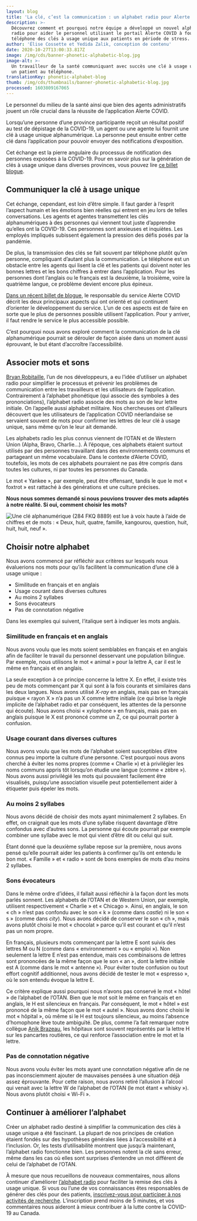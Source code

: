 ```yaml
---
layout: blog
title: 'La clé, c’est la communication : un alphabet radio pour Alerte COVID'
description: >-
  Découvrez comment et pourquoi notre équipe a développé un nouvel alphabet
  radio pour aider le personnel utilisant le portail Alerte COVID à fournir par
  téléphone des clés à usage unique aux patients en période de stress.
author: 'Élise Cossette et Yedida Zalik, conception de contenu'
date: 2020-10-27T13:00:33.817Z
image: /img/cds/banner-phonetic-alphabetic-blog.jpg
image-alt: >-
  Un travailleur de la santé communiquant avec succès une clé à usage unique à
  un patient au téléphone.
translationKey: phonetic-alphabet-blog
thumb: /img/cds/thumbnails/banner-phonetic-alphabetic-blog.jpg
processed: 1603809167065
---
```

Le personnel du milieu de la santé ainsi que bien des agents administratifs jouent un rôle crucial dans la réussite de l’application Alerte COVID. 

Lorsqu’une personne d’une province participante reçoit un résultat positif au test de dépistage de la COVID-19, un agent ou une agente lui fournit une clé à usage unique alphanumérique. La personne peut ensuite entrer cette clé dans l’application pour pouvoir envoyer des notifications d’exposition.

Cet échange est la pierre angulaire du processus de notification des personnes exposées à la COVID-19. Pour en savoir plus sur la génération de clés à usage unique dans diverses provinces, vous pouvez lire [ce billet blogue](https://numerique.canada.ca/2020/09/03/r%C3%A9pondre-aux-besoins-des-autorit%C3%A9s-sanitaires-pour-d%C3%A9ployer-alerte-covid-partout-au-canada/).

## Communiquer la clé à usage unique

Cet échange, cependant, est loin d’être simple. Il faut garder à l’esprit l’aspect humain et les émotions bien réelles qui entrent en jeu lors de telles conversations. Les agents et agentes transmettent les clés alphanumériques à des personnes qui viennent tout juste d’apprendre qu’elles ont la COVID-19. Ces personnes sont anxieuses et inquiètes. Les employés impliqués subissent également la pression des défis posés par la pandémie. 

De plus, la transmission des clés se fait souvent par téléphone plutôt qu’en personne, compliquant d’autant plus la communication. Le téléphone est un obstacle entre les agents qui lisent la clé et les patients qui doivent noter les bonnes lettres et les bons chiffres à entrer dans l’application. Pour les personnes dont l’anglais ou le français est la deuxième, la troisième, voire la quatrième langue, ce problème devient encore plus épineux. 

[Dans un récent billet de blogue](https://numerique.canada.ca/2020/10/02/d%C3%A9velopper-un-service-efficace-de-notification-dexposition-comme-alerte-covid/), le responsable du service Alerte COVID décrit les deux principaux aspects qui ont orienté et qui continuent d’orienter le développement du service. L’un de ces aspects est de faire en sorte que le plus de personnes possible utilisent l’application. Pour y arriver, il faut rendre le service le plus accessible possible.

C’est pourquoi nous avons exploré comment la communication de la clé alphanumérique pourrait se dérouler de façon aisée dans un moment aussi éprouvant, le but étant d’accroître l’accessibilité.

## Associer mots et sons

[Bryan Robitaille](https://twitter.com/RobitailleBryan), l’un de nos développeurs, a eu l’idée d’utiliser un alphabet radio pour simplifier le processus et prévenir les problèmes de communication entre les travailleurs et les utilisateurs de l’application. Contrairement à l’alphabet phonétique (qui associe des symboles à des prononciations), l’alphabet radio associe des mots au son de leur lettre initiale. On l’appelle aussi alphabet militaire. Nos chercheuses ont d’ailleurs découvert que les utilisateurs de l’application COVID néerlandaise se servaient souvent de mots pour confirmer les lettres de leur clé à usage unique, sans même qu’on le leur ait demandé.

Les alphabets radio les plus connus viennent de l’OTAN et de Western Union (Alpha, Bravo, Charlie...). À l’époque, ces alphabets étaient surtout utilisés par des personnes travaillant dans des environnements communs et partageant un même vocabulaire. Dans le contexte d’Alerte COVID, toutefois, les mots de ces alphabets pourraient ne pas être compris dans toutes les cultures, ni par toutes les personnes du Canada.

Le mot « Yankee », par exemple, peut être offensant, tandis le que le mot « foxtrot » est rattaché à des générations et une culture précises. 

**Nous nous sommes demandé si nous pouvions trouver des mots adaptés à notre réalité. Si oui, comment choisir les mots?**

![Une clé alphanumérique (284 FKQ 8889) est lue à voix haute à l’aide de chiffres et de mots : « Deux, huit, quatre, famille, kangourou, question, huit, huit, huit, neuf ».](https://cds-website-assets-prod.s3.ca-central-1.amazonaws.com/blog_phonetic_fr_aee145e594.jpg)

## Choisir notre alphabet

Nous avons commencé par réfléchir aux critères sur lesquels nous évaluerions nos mots pour qu’ils facilitent la communication d’une clé à usage unique :

* Similitude en français et en anglais
* Usage courant dans diverses cultures
* Au moins 2 syllabes
* Sons évocateurs
* Pas de connotation négative 

Dans les exemples qui suivent, l’italique sert à indiquer les mots anglais.

### Similitude en français et en anglais

Nous avons voulu que les mots soient semblables en français et en anglais afin de faciliter le travail du personnel desservant une population bilingue. Par exemple, nous utilisons le mot « animal » pour la lettre A, car il est le même en français et en anglais.

La seule exception à ce principe concerne la lettre X. En effet, il existe très peu de mots commençant par X qui sont à la fois courants et similaires dans les deux langues. Nous avons utilisé *X-ray* en anglais, mais pas en français puisque « rayon X » n’a pas un X comme lettre initiale (ce qui brise la règle implicite de l’alphabet radio et par conséquent, les attentes de la personne qui écoute). Nous avons choisi « xylophone » en français, mais pas en anglais puisque le X est prononcé comme un Z, ce qui pourrait porter à confusion.

### Usage courant dans diverses cultures

Nous avons voulu que les mots de l’alphabet soient susceptibles d’être connus peu importe la culture d’une personne. C’est pourquoi nous avons cherché à éviter les noms propres (comme « Charlie ») et à privilégier les noms communs appris tôt lorsqu’on étudie une langue (comme « zèbre »). Nous avons aussi privilégié les mots qui pouvaient facilement être visualisés, puisqu’une association visuelle peut potentiellement aider à étiqueter puis épeler les mots.

### Au moins 2 syllabes

Nous avons décidé de choisir des mots ayant minimalement 2 syllabes. En effet, on craignait que les mots d’une syllabe risquent davantage d’être confondus avec d’autres sons. La personne qui écoute pourrait par exemple combiner une syllabe avec le mot qui vient d’être dit ou celui qui suit. 

Étant donné que la deuxième syllabe repose sur la première, nous avons pensé qu’elle pourrait aider les patients à confirmer qu’ils ont entendu le bon mot. « Famille » et « radio » sont de bons exemples de mots d’au moins 2 syllabes. 

### Sons évocateurs

Dans le même ordre d’idées, il fallait aussi réfléchir à la façon dont les mots parlés sonnent. Les alphabets de l’OTAN et de Western Union, par exemple, utilisent respectivement « Charlie » et « Chicago ». Ainsi, en anglais, le son « ch » n’est pas confondu avec le son « k » (comme dans *castle*) ni le son « s » (comme dans *city*). Nous avons décidé de conserver le son « ch », mais avons plutôt choisi le mot « chocolat » parce qu’il est courant et qu’il n’est pas un nom propre.

En français, plusieurs mots commençant par la lettre E sont suivis des lettres M ou N (comme dans « environnement » ou « emploi »). Non seulement la lettre E n’est pas entendue, mais ces combinaisons de lettres sont prononcées de la même façon que le son « an », dont la lettre initiale est A (comme dans le mot « antenne »). Pour éviter toute confusion ou tout effort cognitif additionnel, nous avons décidé de tester le mot « espresso », où le son entendu évoque la lettre E.

Ce critère explique aussi pourquoi nous n’avons pas conservé le mot « hôtel » de l’alphabet de l’OTAN. Bien que le mot soit le même en français et en anglais, le H est silencieux en français. Par conséquent, le mot « hôtel » est prononcé de la même façon que le mot « autel ». Nous avons donc choisi le mot « hôpital », où même si le H est toujours silencieux, au moins l’absence d’homophone lève toute ambiguïté. De plus, comme l’a fait remarquer notre collègue [Anik Brazeau](https://twitter.com/BrazeauAnik), les hôpitaux sont souvent représentés par la lettre H sur les pancartes routières, ce qui renforce l’association entre le mot et la lettre.

### Pas de connotation négative

Nous avons voulu éviter les mots ayant une connotation négative afin de ne pas inconsciemment ajouter de mauvaises pensées à une situation déjà assez éprouvante. Pour cette raison, nous avons retiré l’allusion à l’alcool qui venait avec la lettre W de l’alphabet de l’OTAN (le mot étant « whisky »). Nous avons plutôt choisi « Wi-Fi ». 

## Continuer à améliorer l’alphabet

Créer un alphabet radio destiné à simplifier la communication des clés à usage unique a été fascinant. La plupart de nos principes de création étaient fondés sur des hypothèses générales liées à l’accessibilité et à l’inclusion. Or, les tests d’utilisabilité montrent que jusqu’à maintenant, l’alphabet radio fonctionne bien. Les personnes notent la clé sans erreur, même dans les cas où elles sont surprises d’entendre un mot différent de celui de l’alphabet de l’OTAN.

À mesure que nous recueillons de nouveaux commentaires, nous allons continuer d’améliorer [l’alphabet radio](https://numerique.canada.ca/alphabet-radio/) pour faciliter la remise des clés à usage unique. Si vous ou l’une de vos connaissances êtes responsables de générer des clés pour des patients, [inscrivez-vous pour participer à nos activités de recherche](https://numerique.canada.ca/inscription-recherche-alerte-covid/). L’inscription prend moins de 5 minutes, et vos commentaires nous aideront à mieux contribuer à la lutte contre la COVID-19 au Canada.
